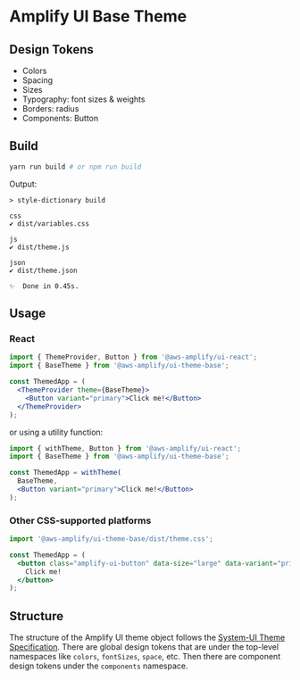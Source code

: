 # Amplify UI Base Theme

## Design Tokens

- Colors
- Spacing
- Sizes
- Typography: font sizes & weights
- Borders: radius
- Components: Button

## Build

```bash
yarn run build # or npm run build
```

Output:

```
> style-dictionary build

css
✔︎ dist/variables.css

js
✔︎ dist/theme.js

json
✔︎ dist/theme.json

✨  Done in 0.45s.
```

## Usage

### React

```jsx
import { ThemeProvider, Button } from '@aws-amplify/ui-react';
import { BaseTheme } from '@aws-amplify/ui-theme-base';

const ThemedApp = (
  <ThemeProvider theme={BaseTheme}>
    <Button variant="primary">Click me!</Button>
  </ThemeProvider>
);
```

or using a utility function:

```jsx
import { withTheme, Button } from '@aws-amplify/ui-react';
import { BaseTheme } from '@aws-amplify/ui-theme-base';

const ThemedApp = withTheme(
  BaseTheme,
  <Button variant="primary">Click me!</Button>
);
```

### Other CSS-supported platforms

```jsx
import '@aws-amplify/ui-theme-base/dist/theme.css';

const ThemedApp = (
  <button class="amplify-ui-button" data-size="large" data-variant="primary">
    Click me!
  </button>
);
```

## Structure

The structure of the Amplify UI theme object follows the [System-UI Theme Specification](https://system-ui.com/theme/). There are global design tokens that are under the top-level namespaces like `colors`, `fontSizes`, `space`, etc. Then there are component design tokens under the `components` namespace.

